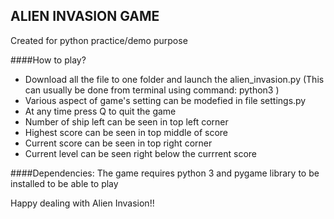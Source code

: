 ## ALIEN INVASION GAME

Created for python practice/demo purpose

####How to play?
- Download all the file to one folder and launch the alien_invasion.py (This can usually be done from terminal using command: python3 <filename>)
- Various aspect of game's setting can be modefied in file settings.py
- At any time press Q to quit the game
- Number of ship left can be seen in top left corner
- Highest score can be seen in top middle of score
- Current score can be seen in top right corner
- Current level can be seen right below the currrent score

####Dependencies:
The game requires python 3 and pygame library to be installed to be able to play

Happy dealing with Alien Invasion!!
